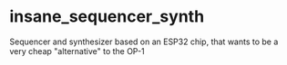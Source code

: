 # insane_sequencer_synth
 Sequencer and synthesizer based on an ESP32 chip, that wants to be a very cheap "alternative" to the OP-1
